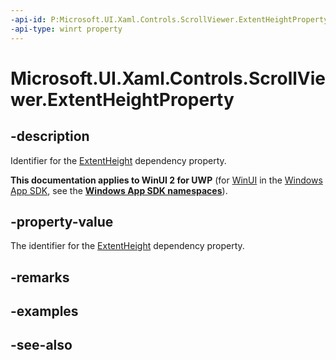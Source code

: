 ```yaml
---
-api-id: P:Microsoft.UI.Xaml.Controls.ScrollViewer.ExtentHeightProperty
-api-type: winrt property
---
```


<!-- Property syntax
public Windows.UI.Xaml.DependencyProperty ExtentHeightProperty { get; }
-->

# Microsoft.UI.Xaml.Controls.ScrollViewer.ExtentHeightProperty

## -description
Identifier for the [ExtentHeight](scrollviewer_extentheight.md) dependency property.

**This documentation applies to WinUI 2 for UWP** (for [WinUI](/windows/apps/winui/winui3/) in the [Windows App SDK](/windows/apps/windows-app-sdk/), see the **[Windows App SDK namespaces](/windows/windows-app-sdk/api/winrt/)**).

## -property-value
The identifier for the [ExtentHeight](scrollviewer_extentheight.md) dependency property.

## -remarks

## -examples

## -see-also
